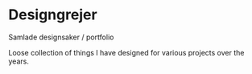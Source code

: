 # Designgrejer
Samlade designsaker / portfolio

Loose collection of things I have designed for various projects over the years.